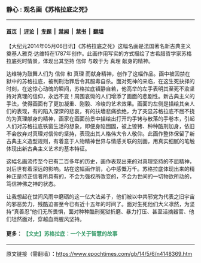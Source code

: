 ### 静心 : 观名画《苏格拉底之死》

---

#### [首页](../../../..?n4148369) &nbsp;|&nbsp; [评论](../../../../../epoch-comment?n4148369) &nbsp;|&nbsp; [专题](../../../../../epoch-special?n4148369) &nbsp;|&nbsp; [禁闻](../../../../../epoch-news?n4148369) &nbsp;|&nbsp; [禁书](../../../../../books?n4148369) &nbsp;|&nbsp; [翻墙](https://github.com/gfw-breaker/nogfw/blob/master/README.md?n4148369)


<div class="post_content" id="artbody" itemprop="articleBody">
 <!-- article content begin -->
 <p>
  【大纪元2014年05月06日讯】《苏格拉底之死》这幅名画是法国著名新古典主义奠基人雅克·达维特在1787年创作。此画作用写实的方式描绘了古希腊哲学家苏格拉底死时情景，体现出其坚持
  <ok href="https://www.epochtimes.com/gb/tag/%E4%BF%A1%E4%BB%B0.html">
   信仰
  </ok>
  与敢于为
  <ok href="https://www.epochtimes.com/gb/tag/%E7%9C%9F%E7%90%86.html">
   真理
  </ok>
  献身的精神。
 </p>
 <p>
  达维特为鼓舞人们为
  <ok href="https://www.epochtimes.com/gb/tag/%E4%BF%A1%E4%BB%B0.html">
   信仰
  </ok>
  和
  <ok href="https://www.epochtimes.com/gb/tag/%E7%9C%9F%E7%90%86.html">
   真理
  </ok>
  而献身精神，创作了这幅作品。画中被囚禁在狱中的苏格拉底，被判刑治罪后令其服毒自杀。面对死神的来临，在这生死抉择的时刻，在这惊心动魄的瞬间，苏格拉底镇静自若，他高举的左手表明其至死不渝坚持对真理的信仰，永远不变！周围哀恸的人们增添了画面的悲剧性。新古典主义的手法，使得画面有了更加凝重、刚毅、冷峻的艺术效果。画面的左侧是描绘其亲人们的表现，有的陷入深深的悲哀，有的扶墙悲痛欲绝，为了突显苏格拉底不屈不挠的为真理献身的精神，画家在画面前景中描绘出打开的手铐与散落的手卷本，引起人们对苏格拉底铁窗生活的想象，即便身陷囹圄，被上镣铐、种种酷刑加身，依旧不会放弃对真理对信仰的坚持，表现出其人格伟大令人敬仰。此画作整体保留了新古典主义造型规则，有着意于人物精神世界与情感关联的刻画，用真实细腻的笔触体现出新古典主义艺术的基本特征。
 </p>
 <p>
  这幅名画流传至今已有二百多年的历史，画作表现出来的对真理坚持的不屈精神，对后世有着深远的影响。站在这幅画作前，心中感慨万千。苏格拉底体现出来的精神正是持正信者所具有的，不会为强权所改变的，不会为世间的一切物欲所动的，笃信神佛之神的状态。
 </p>
 <p>
  让我想起在世间风雨中磨砺的这一亿大法弟子，他们被以中共邪党为代表之旧宇宙的邪恶势力，残酷迫害至今已有近十五年的时间了。面对生死他们大义凛然，为坚持“真善忍”他们无所畏惧，面对种种酷刑冤狱折磨、暴力打压、甚至活摘器官、他们坦然面对，穿越血雨腥风坚持。
 </p>
 <h4>
  更多：
  <span style="color: #339966;">
   <ok href="https://www.epochtimes.com/gb/15/7/11/n4477978.htm" style="color: #339966;">
    【文史】苏格拉底：一个关于智慧的故事
   </ok>
  </span>
 </h4>
 <p>
 </p>
 <!-- article content end -->
 <div id="below_article_ad">
 </div>
</div>


---

原文链接（需翻墙）：https://www.epochtimes.com/gb/14/5/6/n4148369.htm